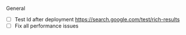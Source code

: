 General

-   [ ] Test ld after deployment https://search.google.com/test/rich-results
-   [ ] Fix all performance issues
